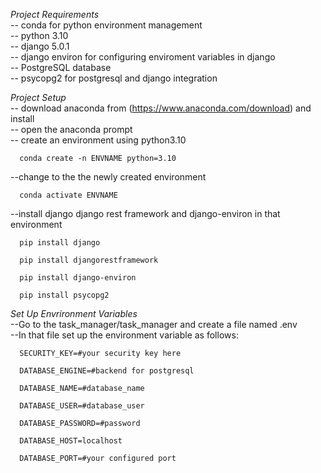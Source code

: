 *Project Requirements*  
  -- conda for python environment management  
  -- python 3.10  
  -- django 5.0.1  
  -- django environ for configuring enviroment variables in django  
  -- PostgreSQL database  
  -- psycopg2 for postgresql and django integration  


*Project Setup*  
  -- download anaconda from (https://www.anaconda.com/download)  and install  
  -- open the anaconda prompt  
  -- create an environment using python3.10  
  
  ```
    conda create -n ENVNAME python=3.10  
  ```  
  --change to the the newly created environment    
  ```  
    conda activate ENVNAME    
  ```  
  --install django django rest framework and django-environ in that environment      
  ```  
    pip install django    
  ```    
  ```  
    pip install djangorestframework  
  ```  
  ```   
    pip install django-environ  
  ```
  ```
    pip install psycopg2    
  ```  
  
    
  *Set Up Envrironment Variables*   
   --Go to the task_manager/task_manager and create a file named .env  
   --In that file set up the environment variable as follows:  
    
  ```
    SECURITY_KEY=#your security key here 
  ```  
  ```  
    DATABASE_ENGINE=#backend for postgresql  
  ```  
  ```  
    DATABASE_NAME=#database_name  
  ```  
  ```
    DATABASE_USER=#database_user  
  ```  
  ```  
    DATABASE_PASSWORD=#password     
  ```  
  ```  
    DATABASE_HOST=localhost  
  ```
  ```  
    DATABASE_PORT=#your configured port
  ```   

 




